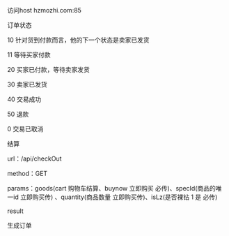访问host hzmozhi.com:85

订单状态

10  针对货到付款而言，他的下一个状态是卖家已发货

11  等待买家付款

20  买家已付款，等待卖家发货

30  卖家已发货

40  交易成功

50  退款

0   交易已取消

结算

url：/api/checkOut

method：GET

params：goods(cart 购物车结算、buynow 立即购买  必传)、specId(商品的唯一id  立即购买传) 、quantity(商品数量  立即购买传)、isLz(是否裸钻 1 是  必传)

result



生成订单